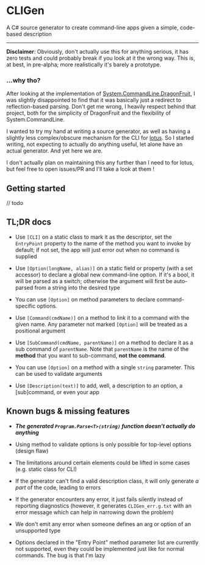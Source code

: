 # CLIGen

A C# source generator to create command-line apps given a simple, code-based description

---

**Disclaimer**: Obviously, don't actually use this for anything serious, it has zero tests and could probably break if you look at it the wrong way. This is, at best, in pre-alpha; more realistically it's barely a prototype.

### ...why tho?

After looking at the implementation of [System.CommandLine.DragonFruit](https://github.com/dotnet/command-line-api/blob/main/docs/DragonFruit-overview.md), I was slightly disappointed to find that it was basically just a redirect to reflection-based parsing. Don't get me wrong, I heavily respect behind that project, both for the simplicity of DragonFruit and the flexibility of System.CommandLine.

I wanted to try my hand at writing a source generator, as well as having a slightly less complex/obscure mechanism for the CLI for [lotus](https://github.com/Blokyk/Lotus). So I started writing, not expecting to actually do anything useful, let alone have an actual generator. And yet here we are.

I don't actually plan on maintaining this any further than I need to for lotus, but feel free to open issues/PR and I'll take a look at them !

## Getting started

// todo

## TL;DR docs

- Use `[CLI]` on a static class to mark it as the descriptor, set the `EntryPoint` property to the name of the method you want to invoke by default; if not set, the app will just error out when no command is supplied

- Use `[Option(longName, alias)]` on a static field or property (with a set accessor) to declare a global new command-line option. If it's a bool, it will be parsed as a switch; otherwise the argument will first be auto-parsed from a string into the desired type

- You can use `[Option]` on method parameters to declare command-specific options.

- Use `[Command(cmdName)]` on a method to link it to a command with the given name. Any parameter not marked `[Option]` will be treated as a positional argument

- Use `[SubCommand(cmdName, parentName)]` on a method to declare it as a sub command of `parentName`. Note that `parentName` is the name of the **method** that you want to sub-command, **not the command**. 

- You can use `[Option]` on a method with a single `string` parameter. This can be used to validate arguments

- Use `[Description(text)]` to add, well, a description to an option, a [sub]command, or even your app

## Known bugs & missing features

- ***The generated `Program.Parse<T>(string)` function doesn't actually do anything***

- Using method to validate options is only possible for top-level options (design flaw)

- The limitations around certain elements could be lifted in some cases (e.g. static class for CLI)

- If the generator can't find a valid description class, it will only generate *a part* of the code, leading to errors

- If the generator encounters any error, it just fails silently instead of reporting diagnostics (however, it generates `CLIGen_err.g.txt` with an error message which can help in narrowing down the problem)

- We don't emit any error when someone defines an arg or option of an unsupported type

- Options declared in the "Entry Point" method parameter list are currently not supported, even they could be implemented just like for normal commands. The bug is that I'm lazy